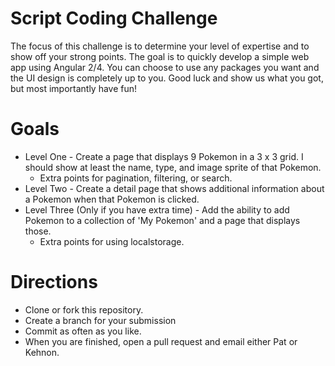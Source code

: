 # Script Coding Challenge

The focus of this challenge is to determine your level of expertise and to show off your strong points. The goal is to quickly develop a simple web app using Angular 2/4. You can choose to use any packages you want and the UI design is completely up to you. Good luck and show us what you got, but most importantly have fun!

# Goals
- Level One - Create a page that displays 9 Pokemon in a 3 x 3 grid. I should show at least the name, type, and image sprite of that Pokemon.
    - Extra points for pagination, filtering, or search.
- Level Two - Create a detail page that shows additional information about a Pokemon when that Pokemon is clicked.
- Level Three (Only if you have extra time) - Add the ability to add Pokemon to a collection of 'My Pokemon' and a page that displays those.
    - Extra points for using localstorage.

# Directions
- Clone or fork this repository.
- Create a branch for your submission
- Commit as often as you like.
- When you are finished, open a pull request and email either Pat or Kehnon.
